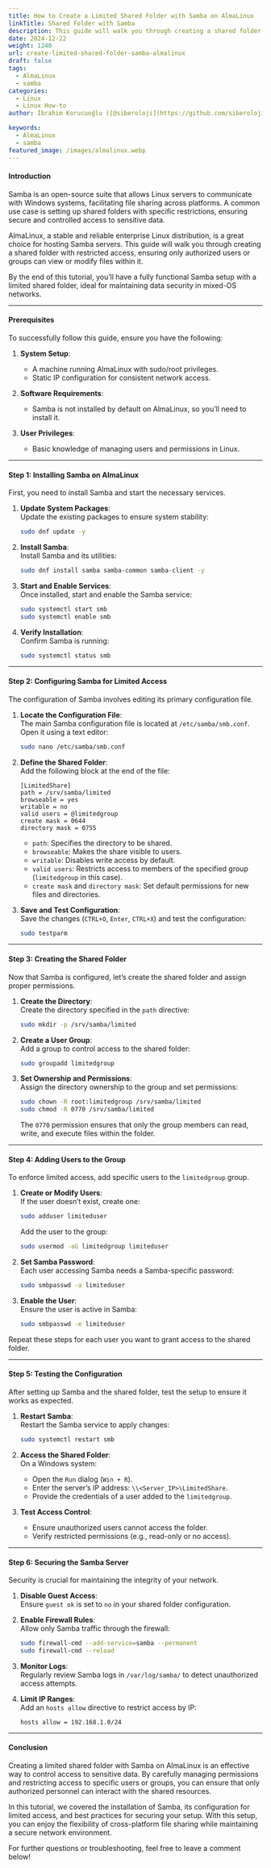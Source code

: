```yaml
---
title: How to Create a Limited Shared Folder with Samba on AlmaLinux
linkTitle: Shared Folder with Samba
description: This guide will walk you through creating a shared folder with restricted access, ensuring only authorized users or groups can view or modify files within it.
date: 2024-12-22
weight: 1240
url: create-limited-shared-folder-samba-almalinux
draft: false
tags:
  - AlmaLinux
  - samba
categories:
  - Linux
  - Linux How-to
author: İbrahim Korucuoğlu ([@siberoloji](https://github.com/siberoloji))

keywords:
  - AlmaLinux
  - samba
featured_image: /images/almalinux.webp
---
```

#### **Introduction**  
Samba is an open-source suite that allows Linux servers to communicate with Windows systems, facilitating file sharing across platforms. A common use case is setting up shared folders with specific restrictions, ensuring secure and controlled access to sensitive data.  

AlmaLinux, a stable and reliable enterprise Linux distribution, is a great choice for hosting Samba servers. This guide will walk you through creating a shared folder with restricted access, ensuring only authorized users or groups can view or modify files within it.  

By the end of this tutorial, you’ll have a fully functional Samba setup with a limited shared folder, ideal for maintaining data security in mixed-OS networks.  

---

#### **Prerequisites**  
To successfully follow this guide, ensure you have the following:  

1. **System Setup**:  
   - A machine running AlmaLinux with sudo/root privileges.  
   - Static IP configuration for consistent network access.  

2. **Software Requirements**:  
   - Samba is not installed by default on AlmaLinux, so you’ll need to install it.  

3. **User Privileges**:  
   - Basic knowledge of managing users and permissions in Linux.  

---

#### **Step 1: Installing Samba on AlmaLinux**  
First, you need to install Samba and start the necessary services.  

1. **Update System Packages**:  
   Update the existing packages to ensure system stability:  
   ```bash
   sudo dnf update -y
   ```  

2. **Install Samba**:  
   Install Samba and its utilities:  
   ```bash
   sudo dnf install samba samba-common samba-client -y
   ```  

3. **Start and Enable Services**:  
   Once installed, start and enable the Samba service:  
   ```bash
   sudo systemctl start smb
   sudo systemctl enable smb
   ```  

4. **Verify Installation**:  
   Confirm Samba is running:  
   ```bash
   sudo systemctl status smb
   ```  

---

#### **Step 2: Configuring Samba for Limited Access**  
The configuration of Samba involves editing its primary configuration file.  

1. **Locate the Configuration File**:  
   The main Samba configuration file is located at `/etc/samba/smb.conf`. Open it using a text editor:  
   ```bash
   sudo nano /etc/samba/smb.conf
   ```  

2. **Define the Shared Folder**:  
   Add the following block at the end of the file:  
   ```plaintext
   [LimitedShare]
   path = /srv/samba/limited
   browseable = yes
   writable = no
   valid users = @limitedgroup
   create mask = 0644
   directory mask = 0755
   ```  

   - `path`: Specifies the directory to be shared.  
   - `browseable`: Makes the share visible to users.  
   - `writable`: Disables write access by default.  
   - `valid users`: Restricts access to members of the specified group (`limitedgroup` in this case).  
   - `create mask` and `directory mask`: Set default permissions for new files and directories.  

3. **Save and Test Configuration**:  
   Save the changes (`CTRL+O`, `Enter`, `CTRL+X`) and test the configuration:  
   ```bash
   sudo testparm
   ```  

---

#### **Step 3: Creating the Shared Folder**  
Now that Samba is configured, let’s create the shared folder and assign proper permissions.  

1. **Create the Directory**:  
   Create the directory specified in the `path` directive:  
   ```bash
   sudo mkdir -p /srv/samba/limited
   ```  

2. **Create a User Group**:  
   Add a group to control access to the shared folder:  
   ```bash
   sudo groupadd limitedgroup
   ```  

3. **Set Ownership and Permissions**:  
   Assign the directory ownership to the group and set permissions:  
   ```bash
   sudo chown -R root:limitedgroup /srv/samba/limited
   sudo chmod -R 0770 /srv/samba/limited
   ```  

   The `0770` permission ensures that only the group members can read, write, and execute files within the folder.  

---

#### **Step 4: Adding Users to the Group**  
To enforce limited access, add specific users to the `limitedgroup` group.  

1. **Create or Modify Users**:  
   If the user doesn’t exist, create one:  
   ```bash
   sudo adduser limiteduser
   ```  

   Add the user to the group:  
   ```bash
   sudo usermod -aG limitedgroup limiteduser
   ```  

2. **Set Samba Password**:  
   Each user accessing Samba needs a Samba-specific password:  
   ```bash
   sudo smbpasswd -a limiteduser
   ```  

3. **Enable the User**:  
   Ensure the user is active in Samba:  
   ```bash
   sudo smbpasswd -e limiteduser
   ```  

Repeat these steps for each user you want to grant access to the shared folder.  

---

#### **Step 5: Testing the Configuration**  
After setting up Samba and the shared folder, test the setup to ensure it works as expected.  

1. **Restart Samba**:  
   Restart the Samba service to apply changes:  
   ```bash
   sudo systemctl restart smb
   ```  

2. **Access the Shared Folder**:  
   On a Windows system:  
   - Open the `Run` dialog (`Win + R`).  
   - Enter the server’s IP address: `\\<Server_IP>\LimitedShare`.  
   - Provide the credentials of a user added to the `limitedgroup`.  

3. **Test Access Control**:  
   - Ensure unauthorized users cannot access the folder.  
   - Verify restricted permissions (e.g., read-only or no access).  

---

#### **Step 6: Securing the Samba Server**  
Security is crucial for maintaining the integrity of your network.  

1. **Disable Guest Access**:  
   Ensure `guest ok` is set to `no` in your shared folder configuration.  

2. **Enable Firewall Rules**:  
   Allow only Samba traffic through the firewall:  
   ```bash
   sudo firewall-cmd --add-service=samba --permanent
   sudo firewall-cmd --reload
   ```  

3. **Monitor Logs**:  
   Regularly review Samba logs in `/var/log/samba/` to detect unauthorized access attempts.  

4. **Limit IP Ranges**:  
   Add an `hosts allow` directive to restrict access by IP:  
   ```plaintext
   hosts allow = 192.168.1.0/24
   ```  

---

#### **Conclusion**  
Creating a limited shared folder with Samba on AlmaLinux is an effective way to control access to sensitive data. By carefully managing permissions and restricting access to specific users or groups, you can ensure that only authorized personnel can interact with the shared resources.  

In this tutorial, we covered the installation of Samba, its configuration for limited access, and best practices for securing your setup. With this setup, you can enjoy the flexibility of cross-platform file sharing while maintaining a secure network environment.  

For further questions or troubleshooting, feel free to leave a comment below!  
